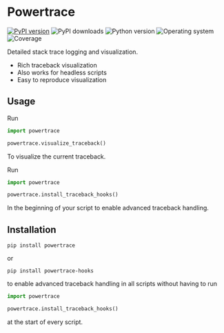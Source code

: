 # Powertrace
[![PyPI version](https://badge.fury.io/py/powertrace.svg)](https://badge.fury.io/py/powertrace)
![PyPI downloads](https://img.shields.io/pypi/dm/powertrace)
![Python version](https://img.shields.io/badge/python-3.10+-brightgreen)
![Operating system](https://img.shields.io/badge/os-linux%20%7c%20macOS-brightgreen)
![Coverage](https://img.shields.io/badge/coverage-90%25-brightgreen)


Detailed stack trace logging and visualization.
* Rich traceback visualization
* Also works for headless scripts
* Easy to reproduce visualization

## Usage

Run
```python
import powertrace

powertrace.visualize_traceback()
```
To visualize the current traceback.

Run
```python
import powertrace

powertrace.install_traceback_hooks()
```
In the beginning of your script to enable advanced traceback handling.

## Installation
```shell
pip install powertrace
```

or

```shell
pip install powertrace-hooks
```
to enable advanced traceback handling in all scripts without having to run

```python
import powertrace

powertrace.install_traceback_hooks()
```

at the start of every script.
